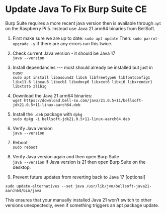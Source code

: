 
# Update Java To Fix Burp Suite CE  

Burp Suite requires a more recent java version then is available through `apt` on the Raspberry Pi 5.  Instead use Java 21 arm64 binaries from BellSoft.  

1. First make sure we are up to date: 
`sudo apt update` 
Then:
`sudo parrot-upgrade -y` 
If there are any errors run this twice.

2. Check current Java version - it should be Java 17  
`java --version`

3. Install dependancies --- most should already be installed but just in case  
`sudo apt install libasound2 libc6 libfreetype6 libfontconfig1 libx11-6 libxau6 libxcb1 libxdmcp6 libxext6 libxi6 libxrender1 libxtst6 zlib1g`

4. Download the Java 21 arm64 binaries:  
`wget https://download.bell-sw.com/java/21.0.5+11/bellsoft-jdk21.0.5+11-linux-aarch64.deb`

5. Install the `.deb` package with `dpkg`   
`sudo dpkg -i bellsoft-jdk21.0.5+11-linux-aarch64.deb`

6. Verify Java version   
`java --version`

7. Reboot  
`sudo reboot`

8. Verify Java version again and then open Burp Suite  
`java --version` 
If Java version is 21 then open Burp Suite on the desktop.  

9. Prevent future updates from reverting back to Java 17 [optional]  

`sudo update-alternatives --set java /usr/lib/jvm/bellsoft-java21-aarch64/bin/java`

This ensures that your manually installed Java 21 won’t switch to other 
versions unexpectedly, even if something triggers an apt package update.






